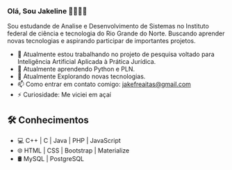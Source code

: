 ### Olá, Sou Jakeline 👋👨🏻‍💻


  Sou estudande de Analise e Desenvolvimento de Sistemas no Instituto federal de ciência e tecnologia do Rio Grande do Norte.
Buscando aprender novas tecnologias e aspirando participar de importantes projetos.

- 🔭 Atualmente estou trabalhando no projeto de pesquisa voltado para Inteligência Artificial Aplicada à Prática Jurídica.
- 🌱 Atualmente aprendendo Python e PLN.
- 🤔 Atualmente Explorando novas tecnologias.
- 📫 Como entrar em contato comigo: jakefreaitas@gmail.com
- ⚡ Curiosidade: Me viciei em açaí

## 🛠 Conhecimentos 
- 💻 C++ | C | Java | PHP | JavaScript
- 🌐 HTML | CSS | Bootstrap | Materialize
- 🛢 MySQL | PostgreSQL




